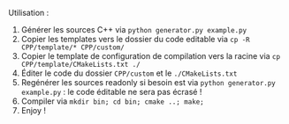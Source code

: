 Utilisation :
1. Générer les sources C++ via `python generator.py example.py`
2. Copier les templates vers le dossier du code editable via `cp -R CPP/template/* CPP/custom/`
3. Copier le template de configuration de compilation vers la racine via `cp CPP/template/CMakeLists.txt ./`
4. Éditer le code du dossier `CPP/custom` et le `./CMakeLists.txt`
5. Regénérer les sources readonly si besoin est via `python generator.py example.py` : le code éditable ne sera pas écrasé !
6. Compiler via `mkdir bin; cd bin; cmake ..; make;`
7. Enjoy !